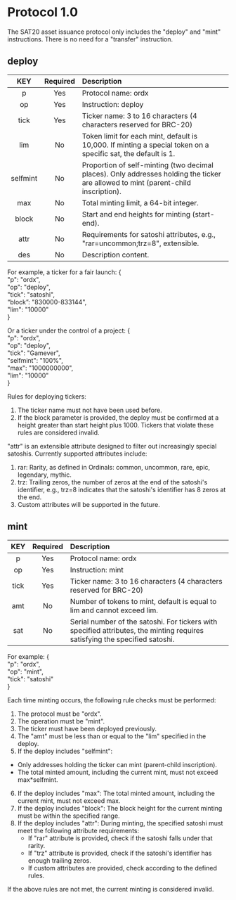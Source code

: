 Protocol 1.0
====

The SAT20 asset issuance protocol only includes the "deploy" and "mint" instructions. There is no need for a "transfer" instruction.

deploy
----

| KEY | Required | Description |
| :---: | :---: | :------- |
| p	| Yes | Protocol name: ordx |
| op | Yes | Instruction: deploy |
| tick | Yes | Ticker name: 3 to 16 characters (4 characters reserved for BRC-20) |
| lim | No | Token limit for each mint, default is 10,000. If minting a special token on a specific sat, the default is 1. |
| selfmint | No | Proportion of self-minting (two decimal places). Only addresses holding the ticker are allowed to mint (parent-child inscription). |
| max | No | Total minting limit, a 64-bit integer. |
| block | No | Start and end heights for minting (start-end). |
| attr | No | Requirements for satoshi attributes, e.g., "rar=uncommon;trz=8", extensible. |
| des | No | Description content. |

For example, a ticker for a fair launch:
{   
  "p": "ordx",  
  "op": "deploy",  
  "tick": "satoshi",  
  “block”: "830000-833144",  
  "lim": "10000"  
}

Or a ticker under the control of a project:
{   
  "p": "ordx",  
  "op": "deploy",  
  "tick": "Gamever",  
  "selfmint": "100%",  
  "max": "1000000000",  
  "lim": "10000"  
}

Rules for deploying tickers:
1. The ticker name must not have been used before.
2. If the block parameter is provided, the deploy must be confirmed at a height greater than start height plus 1000.
Tickers that violate these rules are considered invalid.

"attr" is an extensible attribute designed to filter out increasingly special satoshis. Currently supported attributes include:
1. rar: Rarity, as defined in Ordinals: common, uncommon, rare, epic, legendary, mythic.
2. trz: Trailing zeros, the number of zeros at the end of the satoshi's identifier, e.g., trz=8 indicates that the satoshi's identifier has 8 zeros at the end.
3. Custom attributes will be supported in the future.

mint
----

| KEY | Required | Description |
| :---: | :---: | :------- |
| p	| Yes | Protocol name: ordx |
| op | Yes | Instruction: mint |
| tick | Yes | Ticker name: 3 to 16 characters (4 characters reserved for BRC-20) |
| amt | No | Number of tokens to mint, default is equal to lim and cannot exceed lim. |
| sat | No | Serial number of the satoshi. For tickers with specified attributes, the minting requires satisfying the specified satoshi. |

For example:
{  
  "p": "ordx",  
  "op": "mint",  
  "tick": "satoshi"  
}

Each time minting occurs, the following rule checks must be performed:
1. The protocol must be "ordx".
2. The operation must be "mint".
3. The ticker must have been deployed previously.
4. The "amt" must be less than or equal to the "lim" specified in the deploy.
5. If the deploy includes "selfmint":
  * Only addresses holding the ticker can mint (parent-child inscription).
  * The total minted amount, including the current mint, must not exceed max*selfmint.
6. If the deploy includes "max": The total minted amount, including the current mint, must not exceed max.
7. If the deploy includes "block": The block height for the current minting must be within the specified range.
8. If the deploy includes "attr": During minting, the specified satoshi must meet the following attribute requirements:
    * If "rar" attribute is provided, check if the satoshi falls under that rarity.
    * If "trz" attribute is provided, check if the satoshi's identifier has enough trailing zeros.
    * If custom attributes are provided, check according to the defined rules.

If the above rules are not met, the current minting is considered invalid.